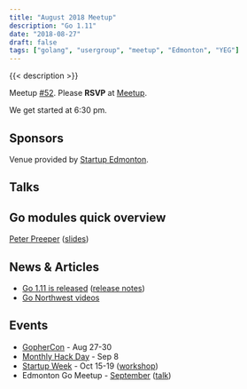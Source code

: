 ```yaml
---
title: "August 2018 Meetup"
description: "Go 1.11"
date: "2018-08-27"
draft: false
tags: ["golang", "usergroup", "meetup", "Edmonton", "YEG"]
---
```

{{< description >}}

Meetup [#52](https://github.com/edmontongo/presentations/issues/85). Please **RSVP** at [Meetup](https://www.meetup.com/startupedmonton/events/bclwwpyxlbkc/).

We get started at 6:30 pm.

## Sponsors

Venue provided by [Startup Edmonton](https://www.startupedmonton.com/).

## Talks

## Go modules quick overview

[Peter Preeper](https://github.com/ppreeper) ([slides](https://talks.godoc.org/github.com/edmontongo/presentations/2018-08/modules.slide#1))

## News & Articles

- [Go 1.11 is released](https://blog.golang.org/go1.11) ([release notes](https://golang.org/doc/go1.11))
- [Go Northwest videos](https://www.youtube.com/channel/UCq9zCm9qiQ6glsz8B3kwsxw/videos)

## Events

- [GopherCon](https://www.gophercon.com/) - Aug 27-30
- [Monthly Hack Day](https://www.meetup.com/startupedmonton/events/251843374/) - Sep 8
- [Startup Week](https://www.edmontonstartupweek.com/) - Oct 15-19 ([workshop](https://github.com/edmontongo/presentations/issues/86))
- Edmonton Go Meetup - [September](/meetup/2018-09/) ([talk](https://github.com/edmontongo/presentations/issues/87))
